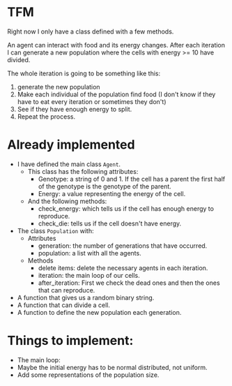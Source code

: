 # TFM

Right now I only have a class defined with a few methods.

An agent can interact with food and its energy changes. After each iteration I can generate a new population where the cells with energy >= 10 have divided. 

The whole iteration is going to be something like this:
1. generate the new population
2. Make each individual of the population find food (I don't know if they have to eat every iteration or sometimes they don't)
3. See if they have enough energy to split.
4. Repeat the process.

# Already implemented
* I have defined the main class `Agent`.
    * This class has the following attributes:
        * Genotype: a string of 0 and 1. If the cell has a parent the first half of the genotype is the genotype of the parent.
        * Energy: a value representing the energy of the cell.
    * And the following methods:
        * check_energy: which tells us if the cell has enough energy to reproduce.
        * check_die: tells us if the cell doesn't have energy.
* The class `Population` with:
    * Attributes
        * generation: the number of generations that have occurred.
        * population: a list with all the agents.
    * Methods
        * delete items: delete the necessary agents in each iteration.
        * iteration: the main loop of our cells.
        * after_iteration: First we check the dead ones and then the ones that can reproduce.
* A function that gives us a random binary string.
* A function that can divide a cell.
* A function to define the new population each generation.

# Things to implement:
* The main loop:
* Maybe the initial energy has to be normal distributed, not uniform.
* Add some representations of the population size. 